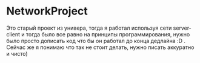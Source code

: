 # NetworkProject
Это старый проект из универа, тогда я работал используя сети server-client и тогда было все равно на принципы программирования, нужно было просто дописать код что бы он работал до конца дедлайна  :D  .
Сейчас же я понимаю что так не стоит делать, нужно писать аккуратно и чисто)
